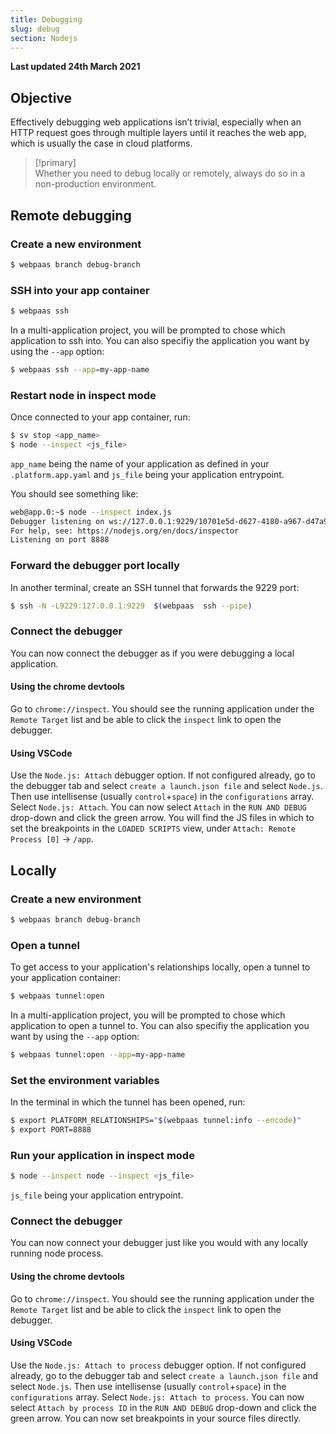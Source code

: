 ```yaml
---
title: Debugging
slug: debug
section: Nodejs
---
```


**Last updated 24th March 2021**



## Objective  

Effectively debugging web applications isn’t trivial, especially when an HTTP request goes through multiple layers until it reaches the web app, which is usually the case in cloud platforms.

> [!primary]  
> Whether you need to debug locally or remotely, always do so in a non-production environment.
> 

## Remote debugging

### Create a new environment

```sh
$ webpaas branch debug-branch
```

### SSH into your app container

```sh
$ webpaas ssh
```

In a multi-application project, you will be prompted to chose which application to ssh into. You can also specifiy the application you want by using the `--app` option:

```sh
$ webpaas ssh --app=my-app-name
```

### Restart node in inspect mode 

Once connected to your app container, run:

```sh
$ sv stop <app_name>
$ node --inspect <js_file>
```

`app_name` being the name of your application as defined in your `.platform.app.yaml` and `js_file` being your application entrypoint.

You should see something like:
```sh
web@app.0:~$ node --inspect index.js 
Debugger listening on ws://127.0.0.1:9229/10701e5d-d627-4180-a967-d47a924c93c0
For help, see: https://nodejs.org/en/docs/inspector
Listening on port 8888
```

### Forward the debugger port locally

In another terminal, create an SSH tunnel that forwards the 9229 port:
```sh
$ ssh -N -L9229:127.0.0.1:9229  $(webpaas  ssh --pipe)
```

### Connect the debugger

You can now connect the debugger as if you were debugging a local application.

#### Using the chrome devtools

Go to `chrome://inspect`. You should see the running application under the `Remote Target` list and be able to click the `inspect` link to open the debugger.

#### Using VSCode

Use the `Node.js: Attach` debugger option. If not configured already, go to the debugger tab and select `create a launch.json file` and select `Node.js`. Then use intellisense (usually `control`+`space`) in the `configurations` array. Select `Node.js: Attach`. You can now select `Attach` in the `RUN AND DEBUG` drop-down and click the green arrow. You will find the JS files in which to set the breakpoints in the `LOADED SCRIPTS` view, under `Attach: Remote Process [0]` -> `/app`.

## Locally

### Create a new environment

```sh
$ webpaas branch debug-branch
```

### Open a tunnel

To get access to your application's relationships locally, open a tunnel to your application container:

```sh
$ webpaas tunnel:open
```

In a multi-application project, you will be prompted to chose which application to open a tunnel to. You can also specifiy the application you want by using the `--app` option:

```sh
$ webpaas tunnel:open --app=my-app-name
```

### Set the environment variables

In the terminal in which the tunnel has been opened, run:

```sh
$ export PLATFORM_RELATIONSHIPS="$(webpaas tunnel:info --encode)"
$ export PORT=8888
```

### Run your application in inspect mode

```sh
$ node --inspect node --inspect <js_file>
```

`js_file` being your application entrypoint.

### Connect the debugger

You can now connect your debugger just like you would with any locally running node process.

#### Using the chrome devtools

Go to `chrome://inspect`. You should see the running application under the `Remote Target` list and be able to click the `inspect` link to open the debugger.

#### Using VSCode

Use the `Node.js: Attach to process` debugger option. If not configured already, go to the debugger tab and select `create a launch.json file` and select `Node.js`. Then use intellisense (usually `control`+`space`) in the `configurations` array. Select `Node.js: Attach to process`. You can now select `Attach by process ID` in the `RUN AND DEBUG` drop-down and click the green arrow. You can now set breakpoints in your source files directly.
